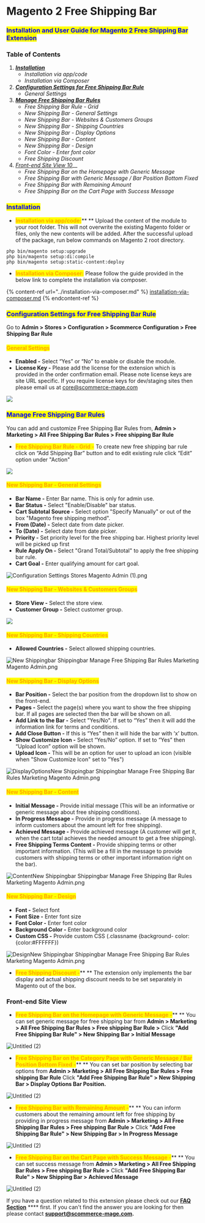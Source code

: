 # Magento 2 Free Shipping Bar

### <mark style="color:blue;">Installation and User Guide for Magento 2 Free Shipping Bar Extension</mark>

### Table of Contents

1. __[_Installation_ ](magento-2-free-shipping-bar.md#\_bookmark0)__
   * _Installation via app/code_&#x20;
   * _Installation via Composer_
2. __[_Configuration Settings for Free Shipping Bar Rule_ ](magento-2-free-shipping-bar.md#\_bookmark3)__
   * _General Settings_&#x20;
3. __[_Manage Free Shipping Bar Rules_ ](magento-2-free-shipping-bar.md#\_bookmark5)__
   * _Free Shipping Bar Rule - Grid_&#x20;
   * _New Shipping Bar - General Settings_&#x20;
   * _New Shipping Bar - Websites & Customers Groups_&#x20;
   * _New Shipping Bar - Shipping Countries_&#x20;
   * _New Shipping Bar - Display Options_&#x20;
   * _New Shipping Bar - Content_&#x20;
   * _New Shipping Bar - Design_&#x20;
   * _Font Color - Enter font color_&#x20;
   * _Free Shipping Discount_&#x20;
4. [_Front-end Site View 10_](magento-2-free-shipping-bar.md#\_bookmark15)__
   * _Free Shipping Bar on the Homepage with Generic Message_&#x20;
   * _Free Shipping Bar with Generic Message / Bar Position Bottom Fixed_&#x20;
   * _Free Shipping Bar with Remaining Amount_&#x20;
   * _Free Shipping Bar on the Cart Page with Success Message_&#x20;

### <mark style="color:blue;">Installation</mark> <a href="#_bookmark0" id="_bookmark0"></a>

* <mark style="color:orange;">**Installation via app/code:**</mark>** ** Upload the content of the module to your root folder. This will not overwrite the existing Magento folder or files, only the new contents will be added. After the successful upload of the package, run below commands on Magento 2 root directory.

```
php bin/magento setup:upgrade
php bin/magento setup:di:compile
php bin/magento setup:static-content:deploy
```

* <mark style="color:orange;">**Installation via Composer:**</mark> Please follow the guide provided in the below link to complete the installation via composer.

{% content-ref url="../installation-via-composer.md" %}
[installation-via-composer.md](../installation-via-composer.md)
{% endcontent-ref %}

### <mark style="color:blue;">Configuration Settings for Free Shipping Bar Rule</mark> <a href="#_bookmark3" id="_bookmark3"></a>

Go to **Admin > Stores > Configuration > Scommerce Configuration > Free Shipping Bar Rule**

#### <mark style="color:orange;">General Settings</mark> <a href="#_bookmark4" id="_bookmark4"></a>

* **Enabled -** Select “Yes” or “No” to enable or disable the module.
* **License Key -** Please add the license for the extension which is provided in the order confirmation email. Please note license keys are site URL specific. If you require license keys for dev/staging sites then please email us at [core@scommerce-mage.com](mailto:core@scommerce-mage.com)

![](../../.gitbook/assets/general\_freeshipping.png)

### <mark style="color:blue;">Manage Free Shipping Bar Rules</mark> <a href="#_bookmark5" id="_bookmark5"></a>

You can add and customize Free Shipping Bar Rules from, **Admin > Marketing > All Free Shipping Bar Rules > Free shipping Bar Rule**

* <mark style="color:orange;">**Free Shipping Bar Rule - Grid -**</mark> To create new free shipping bar rule click on “Add Shipping Bar” button and to edit existing rule click “Edit” option under "Action"

![](../../.gitbook/assets/fresshippingrid.jpg)

#### <mark style="color:orange;">New Shipping Bar - General Settings</mark> <a href="#_bookmark7" id="_bookmark7"></a>

* **Bar Name -** Enter Bar name. This is only for admin use.
* **Bar Status -** Select "Enable/Disable" bar status.
* **Cart Subtotal Source -** Select option "Specify Manually" or out of the box "Magento free shipping method".
* **From (Date) -** Select date from date picker.
* **To (Date) -** Select date from date picker.
* **Priority -** Set priority level for the free shipping bar. Highest priority level will be picked up first
* **Rule Apply On -** Select "Grand Total/Subtotal" to apply the free shipping bar rule.
* **Cart Goal -** Enter qualifying amount for cart goal.

![Configuration   Settings   Stores   Magento Admin (1).png](<../../.gitbook/assets/3 (75)>)

#### <mark style="color:orange;">New Shipping Bar - Websites & Customers Groups</mark> <a href="#_bookmark8" id="_bookmark8"></a>

* **Store View -** Select the store view.
* **Customer Group -** Select customer group.

![](../../.gitbook/assets/newshipping\_customergroup.jpg)

#### <mark style="color:orange;">New Shipping Bar - Shipping Countries</mark> <a href="#_bookmark9" id="_bookmark9"></a>

* **Allowed Countries -** Select allowed shipping countries.

![New Shippingbar   Shippingbar   Manage Free Shipping Bar Rules   Marketing   Magento Admin.png](<../../.gitbook/assets/5 (68)>)

#### <mark style="color:orange;">New Shipping Bar - Display Options</mark> <a href="#_bookmark10" id="_bookmark10"></a>

* **Bar Position -** Select the bar position from the dropdown list to show on the front-end.
* **Pages -** Select the page(s) where you want to show the free shipping bar. If all pages are selected then the bar will be shown on all.
* **Add Link to the Bar -** Select "Yes/No". If set to “Yes” then it will add the information link for terms and conditions.
* **Add Close Button -** If this is “Yes” then it will hide the bar with ‘x’ button.
* **Show Customize Icon -** Select “Yes/No” option. If set to “Yes” then “Upload Icon” option will be shown.
* **Upload Icon -** This will be an option for user to upload an icon (visible when "Show Customize Icon" set to "Yes")

![DisplayOptionsNew Shippingbar   Shippingbar   Manage Free Shipping Bar Rules   Marketing   Magento Admin.png](<../../.gitbook/assets/6 (56)>)

#### <mark style="color:orange;">New Shipping Bar - Content</mark> <a href="#_bookmark11" id="_bookmark11"></a>

* **Initial Message -** Provide initial message (This will be an informative or generic message about free shipping conditions).
* **In Progress Message -** Provide in progress message (A message to inform customers about the amount left for free shipping).
* **Achieved Message -** Provide achieved message (A customer will get it, when the cart total achieves the needed amount to get a free shipping).
* **Free Shipping Terms Content -** Provide shipping terms or other important information. (This will be a fill in the message to provide customers with shipping terms or other important information right on the bar).

![ContentNew Shippingbar   Shippingbar   Manage Free Shipping Bar Rules   Marketing   Magento Admin.png](<../../.gitbook/assets/7 (4)>)

#### <mark style="color:orange;">New Shipping Bar - Design</mark> <a href="#_bookmark12" id="_bookmark12"></a>

* **Font -** Select font
* **Font Size -** Enter font size
* **Font Color -** Enter font color
* **Background Color -** Enter background color
* **Custom CSS -** Provide custom CSS (.classname {background- color:{color:#FFFFFF})

![DesignNew Shippingbar   Shippingbar   Manage Free Shipping Bar Rules   Marketing   Magento Admin.png](<../../.gitbook/assets/8 (47)>)

* <mark style="color:orange;">**Free Shipping Discount -**</mark>** ** The extension only implements the bar display and actual shipping discount needs to be set separately in Magento out of the box.

### Front-end Site View <a href="#_bookmark15" id="_bookmark15"></a>

* <mark style="color:orange;">**Free Shipping Bar on the Homepage with Generic Message -**</mark>** ** You can set generic message for free shipping bar from **Admin > Marketing > All Free Shipping Bar Rules > Free shipping Bar Rule >** Click **"Add Free Shipping Bar Rule" > New Shipping Bar > Initial Message**

![Untitled (2)](<../../.gitbook/assets/9 (27)>)

* <mark style="color:orange;">**Free Shipping Bar on the Category Page with Generic Message / Bar Position Bottom Fixed -**</mark>** ** You can set bar position by selecting bar options from **Admin > Marketing > All Free Shipping Bar Rules > Free shipping Bar Rule** Click **"Add Free Shipping Bar Rule" > New Shipping Bar > Display Options Bar Position.**

![Untitled (2)](<../../.gitbook/assets/10 (2)>)

* <mark style="color:orange;">**Free Shipping Bar with Remaining Amount -**</mark>** ** You can inform customers about the remaining amount left for free shipping by providing in progress message from **Admin > Marketing > All Free Shipping Bar Rules > Free shipping Bar Rule >** Click **"Add Free Shipping Bar Rule" > New Shipping Bar > In Progress Message**

![Untitled (2)](<../../.gitbook/assets/11 (31)>)

* <mark style="color:orange;">**Free Shipping Bar on the Cart Page with Success Message -**</mark>** ** You can set success message from **Admin > Marketing > All Free Shipping Bar Rules > Free shipping Bar Rule >** Click **"Add Free Shipping Bar Rule" > New Shipping Bar > Achieved Message**

![Untitled (2)](<../../.gitbook/assets/12 (4)>)

If you have a question related to this extension please check out our [**FAQ Section**](https://www.scommerce-mage.com/magento-2-free-shipping-bar.html#faq) **** first. If you can't find the answer you are looking for then please contact [**support@scommerce-mage.com**](mailto:core@scommerce-mage.com)**.**
